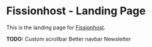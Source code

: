 # Fissionhost - Landing Page

This is the landing page for <a href="https://fissionhost.org">Fissionhost</a>.

**TODO:**
Custom scrollbar
Better navbar
Newsletter
